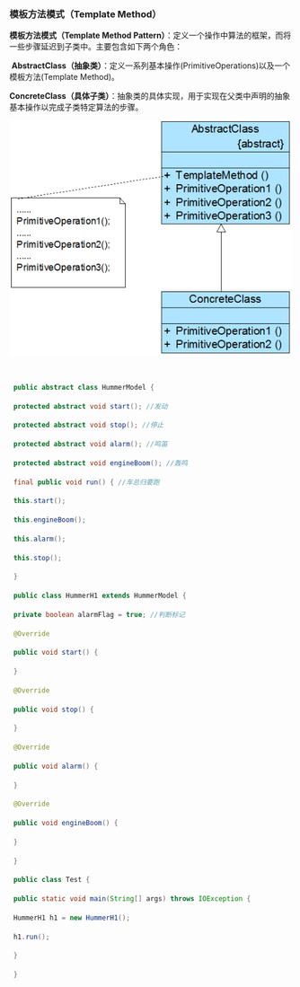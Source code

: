 ### 模板方法模式（Template Method）

**模板方法模式（Template Method Pattern）**：定义一个操作中算法的框架，而将一些步骤延迟到子类中。主要包含如下两个角色：

 **AbstractClass（抽象类）**：定义一系列基本操作(PrimitiveOperations)以及一个模板方法(Template Method)。

**ConcreteClass（具体子类）**：抽象类的具体实现，用于实现在父类中声明的抽象基本操作以完成子类特定算法的步骤。

![](assets/image36.png)

 

```java
 public abstract class HummerModel { 
 
 protected abstract void start(); //发动 
 
 protected abstract void stop(); //停止
 
 protected abstract void alarm(); //鸣笛 
 
 protected abstract void engineBoom(); //轰鸣
 
 final public void run() { //车总归要跑
 
 this.start(); 
 
 this.engineBoom();
 
 this.alarm(); 
 
 this.stop();
 
 } 
 
 public class HummerH1 extends HummerModel { 
 
 private boolean alarmFlag = true; //判断标记
 
 @Override
 
 public void start() { 
 
 } 
 
 @Override
 
 public void stop() {
 
 } 
 
 @Override
 
 public void alarm() { 
 
 } 
 
 @Override
 
 public void engineBoom() {
 
 } 
 
 } 
 
 public class Test { 
 
 public static void main(String[] args) throws IOException { 
 
 HummerH1 h1 = new HummerH1(); 
 
 h1.run(); 
 
 } 
 
 } 
```
